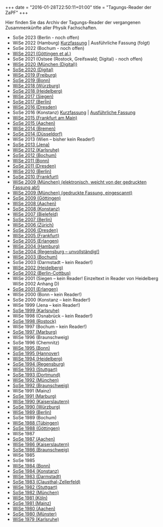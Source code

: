 +++
date = "2016-01-28T22:50:11+01:00"
title = "Tagungs-Reader der ZaPF"
+++

Hier finden Sie das Archiv der Tagungs-Reader der vergangenen Zusammenkünfte aller Physik Fachschaften.

- SoSe 2023 (Berlin - noch offen)
- WiSe 2022 (Hamburg) [Kurzfassung](/reader/2022_WiSe_Hamburg_Kurz.pdf) | Ausführliche Fassung (folgt)
- SoSe 2022 (Bochum - noch offen)
- [WiSe 2021 (Göttingen et al.)](/reader/2021-WiSe_Goettingen_et_al.pdf)
- SoSe 2021 (Ostsee (Rostock, Greifswald; Digital) - noch offen)
- [WiSe 2020 (München (Digital))](/reader/2020_WiSe_Garching.pdf)
- [SoSe 2020 (Digital)](/reader/2020_SoSe_Digital.pdf)
- [WiSe 2019 (Freiburg)](/reader/2019_WiSe_Freiburg.pdf)
- [SoSe 2019 (Bonn)](/reader/2019_SoSe_Bonn.pdf)
- [WiSe 2018 (Würzburg)](/reader/2018_WiSe_Wuerzburg.pdf)
- [SoSe 2018 (Heidelberg)](/reader/2018_SoSe_Heidelberg.pdf)
- [WiSe 2017 (Siegen)](/reader/2017_WiSe_Siegen.pdf)
- [SoSe 2017 (Berlin)](/reader/2017_SoSe_Berlin.pdf)
- [WiSe 2016 (Dresden)](/reader/2016_WiSe_Dresden_lang.pdf)
- SoSe 2016 (Konstanz) [Kurzfassung](/reader/2016_SoSe_Konstanz_kurz.pdf) | [Ausführliche Fassung](/reader/2016_SoSe_Konstanz_lang.pdf)
- [WiSe 2015 (Frankfurt am Main)](/reader/Reader_ZaPF_WiSe15_Frankfurt.pdf)
- [SoSe 2015 (Aachen)](/reader/Reader_SoSe15_Aachen.pdf)
- [WiSe 2014 (Bremen)](/reader/2014_WiSe_Bremen.pdf)
- [SoSe 2014 (Düsseldorf)](/reader/2014-SoSe_Duesseldorf.pdf)
- WiSe 2013 (Wien – bisher kein Reader!)
- [SoSe 2013 (Jena)](/reader/2013-so-ZaPFReaderSoSe2013Jena.pdf)
- [WiSe 2012 (Karlsruhe)](/reader/2012_WiSe_Karlsruhe.pdf)
- [SoSe 2012 (Bochum)](/reader/2012_SoSe_Bochum.pdf)
- [WiSe 2011 (Bonn)](/reader/2011_WiSe_Bonn.pdf)
- [SoSe 2011 (Dresden)](/reader/2011_SoSe_Dresden.pdf)
- [WiSe 2010 (Berlin)](/reader/2010_WiSe_Berlin.pdf)
- [SoSe 2010 (Frankfurt)](/reader/2010_SoSe_Frankfurt_II.pdf)
- [WiSe 2009 (München) (elektronisch, weicht von der gedruckten Fassung ab!)](/reader/2009_WiSe_Munchen.pdf)
- [WiSe 2009 (München) (gedruckte Fassung, eingescannt)](/reader/2009_WiSe_Munchen_gescannt_low.pdf)
- [SoSe 2009 (Göttingen)](/reader/2009_SoSe_Gottingen.pdf)
- [WiSe 2008 (Aachen)](/reader/2008_WiSe_Aachen.pdf)
- [SoSe 2008 (Konstanz)](/reader/2008_SoSe_Konstanz.pdf)
- [WiSe 2007 (Bielefeld)](/reader/2007_WiSe_Bielefeld.pdf)
- [SoSe 2007 (Berlin)](/reader/2007-so-Sommer_ZaPF07_READER_web.pdf)
- [WiSe 2006 (Zürich)](/reader/2006-wi-reader_zh06.pdf)
- [SoSe 2006 (Dresden)](/reader/2006-so-reader_dd06.pdf)
- [WiSe 2005 (Frankfurt)](/reader/2005-wi-reader_ff05.pdf)
- [SoSe 2005 (Erlangen)](/reader/2005-so-reader_er05.pdf)
- [WiSe 2004 (Hamburg)](/reader/2004-wi-reader_hh04.pdf)
- [SoSe 2004 (Regensburg – unvollständig!)](/reader/2004-so-regensburg.pdf)
- [WiSe 2003 (Bochum)](/reader/2003-ws-reader_bo03.pdf)
- SoSe 2003 (Darmstadt – kein Reader!)
- [WiSe 2002 (Heidelberg)](/reader/2002-wi-reader_hb02.pdf)
- [SoSe 2002 (Berlin-Cottbus)](/reader/2002-so-reader_becojo02.pdf)
- WiSe 2001 (Siegen – kein Reader! Einzeltext in Reader von Heidelberg WiSe 2002 Anhang D)
- [SoSe 2001 (Erlangen)](/reader/2001-so-reader_er01.pdf)
- WiSe 2000 (Bonn – kein Reader!)
- SoSe 2000 (Konstanz – kein Reader!)
- WiSe 1999 (Jena – kein Reader!)
- [SoSe 1999 (Karlsruhe)](/reader/1999-ss-reader_ka99.pdf)
- WiSe 1998 (Osnabrück – kein Reader!)
- [SoSe 1998 (Rostock)](/reader/1998-so-reader_ro98.pdf)
- WiSe 1997 (Bochum – kein Reader!)
- [SoSe 1997 (Marburg)](/reader/1997-so-reader_ma97.pdf)
- WiSe 1996 (Braunschweig)
- SoSe 1996 (Chemnitz)
- [WiSe 1995 (Bonn)](/reader/1995-wi-reader_bn95.pdf)
- [SoSe 1995 (Hannover)](/reader/1995-so-reader_ha95.pdf)
- [WiSe 1994 (Heidelberg)](/reader/1994-wi-reader_hb94.pdf)
- [SoSe 1994 (Regensburg)](/reader/1994-so-reader_re94.pdf)
- [WiSe 1993 (Stuttgart)](/reader/1993-wi-reader_st93.pdf)
- [SoSe 1993 (Dortmund)](/reader/1993-so-reader_do93.pdf)
- [WiSe 1992 (München)](/reader/1992-wi-reader_mu92.pdf)
- [SoSe 1992 (Braunschweig)](/reader/1992-so-reader_bw92.pdf)
- WiSe 1991 (Mainz)
- [SoSe 1991 (Marburg)](/reader/1991-so-reader_ma91.pdf)
- [WiSe 1990 (Kaiserslautern)](/reader/1990-ws-kaiserslautern-reader.pdf)
- [SoSe 1990 (Würzburg)](/reader/1990-so-wuerzburg.pdf)
- [WiSe 1989 (Berlin)](/reader/1989-wi-berlin.pdf)
- SoSe 1989 (Bochum)
- [WiSe 1988 (Tübingen)](/reader/1988-ws-tuebingen.pdf)
- [SoSe 1988 (Göttingen)](/reader/1988-so-goettingen.pdf)
- WiSe 1987
- [SoSe 1987 (Aachen)](/reader/1987-ss-reader_aa87.pdf)
- [WiSe 1986 (Kaiserslautern)](/reader/1986-wi-Kaiserslautern_Wi86.pdf)
- [SoSe 1986 (Braunschweig)](/reader/1986_so-Braunschweig_So86.pdf)
- WiSe 1985
- SoSe 1985
- [WiSe 1984 (Bonn)](/reader/1984_wsBonn_Wi84.pdf)
- [SoSe 1984 (Konstanz)](/reader/1984-so-Konstanz_So84.pdf)
- [WiSe 1983 (Darmstadt)](/reader/1983-ws-Darmstadt_Wi83.pdf)
- [SoSe 1983 (Clausthal-Zellerfeld)](/reader/1983-so-Clausthal-Zellerfeld_So83.pdf)
- [WiSe 1982 (Stuttgart)](/reader/1982-wi-Stuttgart_Wi82.pdf)
- [SoSe 1982 (München)](/reader/1982-so-Muenchen_So82.pdf)
- [WiSe 1981 (Köln)](/reader/1981-wi-Koeln_Wi81.pdf)
- [SoSe 1981 (Mainz)](/reader/1981-so-Mainz_So81.pdf)
- [WiSe 1980 (Aachen)](/reader/1980_ws_Aachen_Nov80_komplett.pdf)
- [SoSe 1980 (Münster)](/reader/1980-so-Muenster_So80.pdf)
- [WiSe 1979 (Karlsruhe)](/reader/1979-wi-Karlsruhe_Wi79.pdf)
